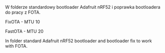 W folderze standardowy bootloader Adafruit nRF52 i poprawka bootloadera do pracy z FOTA.

FixOTA - MTU 10

FastOTA - MTU 20

In folder standard Adafruit nRF52 bootloader and bootloader fix to work with FOTA.
